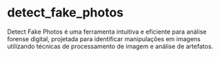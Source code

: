# detect_fake_photos
Detect Fake Photos é uma ferramenta intuitiva e eficiente para análise forense digital, projetada para identificar manipulações em imagens utilizando técnicas de processamento de imagem e análise de artefatos.
